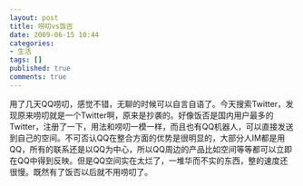 ```yaml
---
layout: post
title: 唠叨vs饭否
date: 2009-06-15 10:44
categories:
- 生活
tags: []
published: true
comments: true
---
```

<p><p>用了几天QQ唠叨，感觉不错，无聊的时候可以自言自语了。今天搜索Twitter，发现原来唠叨就是一个Twitter啊，原来是抄袭的。好像饭否是国内用户最多的Twitter，注册了一下，用法和唠叨一模一样，而且也有QQ机器人，可以直接发送到自己的空间。不可否认QQ在整合方面的优势是很明显的，大部分人IM都是用QQ，所有的联系还是以QQ为中心，所以QQ周边的产品比如空间等等都可以立即在QQ中得到反映。但是QQ空间实在太烂了，一堆华而不实的东西，整的速度还很慢。既然有了饭否以后就不用唠叨了。</p></p>
